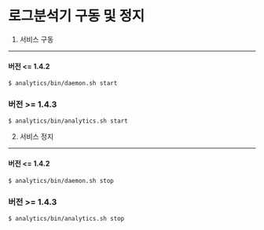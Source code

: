 로그분석기 구동 및 정지
==============

<span></span>
1. 서비스 구동
------------

#### 버전 <= 1.4.2
```
$ analytics/bin/daemon.sh start
```

### 버전 >= 1.4.3
```
$ analytics/bin/analytics.sh start
```


2. 서비스 정지
------------

#### 버전 <= 1.4.2
```
$ analytics/bin/daemon.sh stop
```

### 버전 >= 1.4.3
```
$ analytics/bin/analytics.sh stop
```


